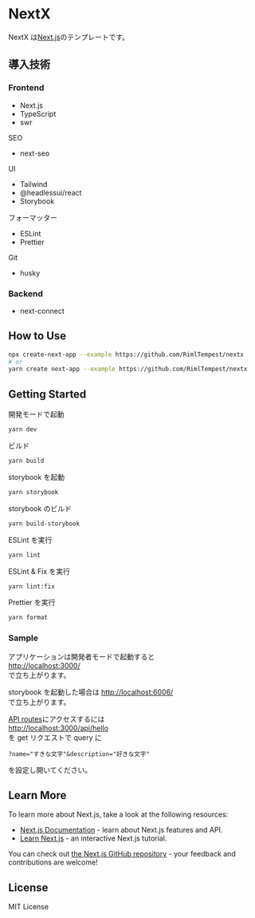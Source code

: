 # NextX
NextX は[Next.js](https://nextjs.org/)のテンプレートです。  

## 導入技術

### Frontend

- Next.js
- TypeScript
- swr

SEO

- next-seo

UI

- Tailwind
- @headlessui/react
- Storybook

フォーマッター

- ESLint
- Prettier

Git

- husky

### Backend

- next-connect

## How to Use

```bash
npx create-next-app --example https://github.com/RimlTempest/nextx
# or
yarn create next-app --example https://github.com/RimlTempest/nextx
```

## Getting Started

開発モードで起動

```bash
yarn dev
```

ビルド

```bash
yarn build
```

storybook を起動

```bash
yarn storybook
```

storybook のビルド

```bash
yarn build-storybook
```

ESLint を実行

```bash
yarn lint
```

ESLint & Fix を実行

```bash
yarn lint:fix
```

Prettier を実行

```bash
yarn format
```

### Sample

アプリケーションは開発者モードで起動すると  
[http://localhost:3000/](http://localhost:3000/)  
で立ち上がります。

storybook を起動した場合は
[http://localhost:6006/](http://localhost:6006/)  
で立ち上がります。

[API routes](https://nextjs.org/docs/api-routes/introduction)にアクセスするには  
[http://localhost:3000/api/hello](http://localhost:3000/api/hello)  
を get リクエストで query に

```text
?name="すきな文字"&description="好きな文字"
```

を設定し開いてください。

## Learn More

To learn more about Next.js, take a look at the following resources:

- [Next.js Documentation](https://nextjs.org/docs) - learn about Next.js features and API.
- [Learn Next.js](https://nextjs.org/learn) - an interactive Next.js tutorial.

You can check out [the Next.js GitHub repository](https://github.com/vercel/next.js/) - your feedback and contributions are welcome!

## License

MIT License
